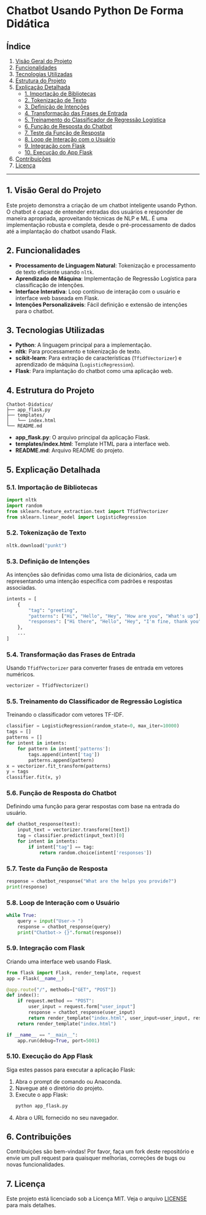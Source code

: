 # Chatbot Usando Python De Forma Didática

## Índice

1. [Visão Geral do Projeto](#1-visão-geral-do-projeto)
2. [Funcionalidades](#2-funcionalidades)
3. [Tecnologias Utilizadas](#3-tecnologias-utilizadas)
4. [Estrutura do Projeto](#4-estrutura-do-projeto)
5. [Explicação Detalhada](#5-explicação-detalhada)
    - [1. Importação de Bibliotecas](#51-importação-de-bibliotecas)
    - [2. Tokenização de Texto](#52-tokenização-de-texto)
    - [3. Definição de Intenções](#53-definição-de-intenções)
    - [4. Transformação das Frases de Entrada](#54-transformação-das-frases-de-entrada)
    - [5. Treinamento do Classificador de Regressão Logística](#55-treinamento-do-classificador-de-regressão-logística)
    - [6. Função de Resposta do Chatbot](#56-função-de-resposta-do-chatbot)
    - [7. Teste da Função de Resposta](#57-teste-da-função-de-resposta)
    - [8. Loop de Interação com o Usuário](#58-loop-de-interação-com-o-usuário)
    - [9. Integração com Flask](#59-integração-com-flask)
    - [10. Execução do App Flask](#510-execução-do-app-flask)
6. [Contribuições](#6-contribuições)
7. [Licença](#7-licença)

---

## 1. Visão Geral do Projeto

Este projeto demonstra a criação de um chatbot inteligente usando Python. O chatbot é capaz de entender entradas dos usuários e responder de maneira apropriada, aproveitando técnicas de NLP e ML. É uma implementação robusta e completa, desde o pré-processamento de dados até a implantação do chatbot usando Flask.

## 2. Funcionalidades

- **Processamento de Linguagem Natural**: Tokenização e processamento de texto eficiente usando `nltk`.
- **Aprendizado de Máquina**: Implementação de Regressão Logística para classificação de intenções.
- **Interface Interativa**: Loop contínuo de interação com o usuário e interface web baseada em Flask.
- **Intenções Personalizáveis**: Fácil definição e extensão de intenções para o chatbot.

## 3. Tecnologias Utilizadas

- **Python**: A linguagem principal para a implementação.
- **nltk**: Para processamento e tokenização de texto.
- **scikit-learn**: Para extração de características (`TfidfVectorizer`) e aprendizado de máquina (`LogisticRegression`).
- **Flask**: Para implantação do chatbot como uma aplicação web.

## 4. Estrutura do Projeto

```plaintext
Chatbot-Didatico/
├── app_flask.py
├── templates/
│   └── index.html
└── README.md
```

- **app_flask.py**: O arquivo principal da aplicação Flask.
- **templates/index.html**: Template HTML para a interface web.
- **README.md**: Arquivo README do projeto.

## 5. Explicação Detalhada

### 5.1. Importação de Bibliotecas

```python
import nltk
import random
from sklearn.feature_extraction.text import TfidfVectorizer
from sklearn.linear_model import LogisticRegression
```

### 5.2. Tokenização de Texto

```python
nltk.download("punkt")
```

### 5.3. Definição de Intenções

As intenções são definidas como uma lista de dicionários, cada um representando uma intenção específica com padrões e respostas associadas.

```python
intents = [
    {
        "tag": "greeting",
        "patterns": ["Hi", "Hello", "Hey", "How are you", "What's up"],
        "responses": ["Hi there", "Hello", "Hey", "I'm fine, thank you", "Nothing much"]
    },
    ...
]
```

### 5.4. Transformação das Frases de Entrada

Usando `TfidfVectorizer` para converter frases de entrada em vetores numéricos.

```python
vectorizer = TfidfVectorizer()
```

### 5.5. Treinamento do Classificador de Regressão Logística

Treinando o classificador com vetores TF-IDF.

```python
classifier = LogisticRegression(random_state=0, max_iter=10000)
tags = []
patterns = []
for intent in intents:
    for pattern in intent['patterns']:
        tags.append(intent['tag'])
        patterns.append(pattern)
x = vectorizer.fit_transform(patterns)
y = tags
classifier.fit(x, y)
```

### 5.6. Função de Resposta do Chatbot

Definindo uma função para gerar respostas com base na entrada do usuário.

```python
def chatbot_response(text):
    input_text = vectorizer.transform([text])
    tag = classifier.predict(input_text)[0]
    for intent in intents:
        if intent["tag"] == tag:
            return random.choice(intent['responses'])
```

### 5.7. Teste da Função de Resposta

```python
response = chatbot_response("What are the helps you provide?")
print(response)
```

### 5.8. Loop de Interação com o Usuário

```python
while True:
    query = input("User-> ")
    response = chatbot_response(query)
    print("Chatbot-> {}".format(response))
```

### 5.9. Integração com Flask

Criando uma interface web usando Flask.

```python
from flask import Flask, render_template, request
app = Flask(__name__)

@app.route("/", methods=["GET", "POST"])
def index():
    if request.method == "POST":
        user_input = request.form["user_input"]
        response = chatbot_response(user_input)
        return render_template("index.html", user_input=user_input, response=response)
    return render_template("index.html")

if __name__ == "__main__":
    app.run(debug=True, port=5001)
```

### 5.10. Execução do App Flask

Siga estes passos para executar a aplicação Flask:

1. Abra o prompt de comando ou Anaconda.
2. Navegue até o diretório do projeto.
3. Execute o app Flask:
    ```bash
    python app_flask.py
    ```
4. Abra o URL fornecido no seu navegador.

## 6. Contribuições

Contribuições são bem-vindas! Por favor, faça um fork deste repositório e envie um pull request para quaisquer melhorias, correções de bugs ou novas funcionalidades.

## 7. Licença

Este projeto está licenciado sob a Licença MIT. Veja o arquivo [LICENSE](LICENSE) para mais detalhes.

